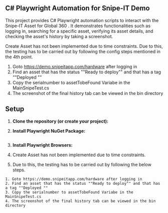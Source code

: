 

## C# Playwright Automation for Snipe-IT Demo

This project provides C# Playwright automation scripts to interact with the Snipe-IT Asset for Global 360 .
It demonstrates functionalities such as logging in, searching for a specific asset, verifying its asset details, and checking the  asset's history by taking a screenshot.

Create Asset has not been implemented due to time constraints.
Due to this, the testing has to be carried out by  following the config steps mentioned in the 4th point.

1. Goto https://demo.snipeitapp.com/hardware after logging in
2. Find an asset that has the status ""Ready to deploy"" and that has a tag ""Deployed ""
3. Copy the serialnumber to assetTobeFound Variabe in the MainSnipeTest.cs
4. The screenshot of the final history tab can be viewed in the bin directory


## Setup

1.  **Clone the repository (or create your project):**
    

2.  **Install Playwright NuGet Package:**
   
    ```

3.  **Install Playwright Browsers:**
   
 4.  Create Asset has not been implemented due to time constraints.
 5.  Due to this, the testing has to be carried out by  following the below steps.

    1. Goto https://demo.snipeitapp.com/hardware after logging in
    2. Find an asset that has the status ""Ready to deploy"" and that has a tag ""Deployed ""
    3. Copy the serialnumber to assetTobeFound Variabe in the MainSnipeTest.cs
    4. The screenshot of the final history tab can be viewed in the bin directory

